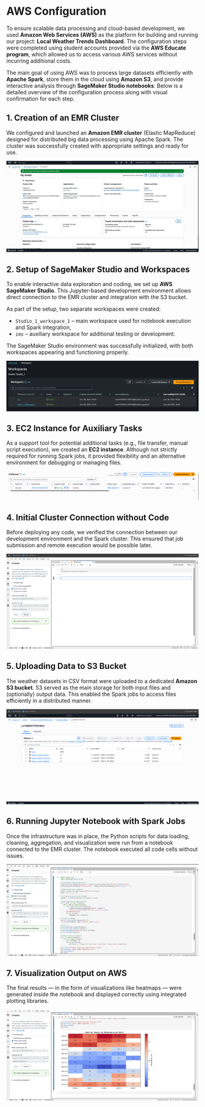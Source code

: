 # AWS Configuration

To ensure scalable data processing and cloud-based development, we used **Amazon Web Services (AWS)** as the platform for building and running our project: **Local Weather Trends Dashboard**. The configuration steps were completed using student accounts provided via the **AWS Educate program**, which allowed us to access various AWS services without incurring additional costs.

The main goal of using AWS was to process large datasets efficiently with **Apache Spark**, store them in the cloud using **Amazon S3**, and provide interactive analysis through **SageMaker Studio notebooks**. Below is a detailed overview of the configuration process along with visual confirmation for each step.

## 1. Creation of an EMR Cluster

We configured and launched an **Amazon EMR cluster** (Elastic MapReduce) designed for distributed big data processing using Apache Spark. The cluster was successfully created with appropriate settings and ready for use.

![EMR Cluster Successfully Created](./images/cluster_created.jpg)

## 2. Setup of SageMaker Studio and Workspaces

To enable interactive data exploration and coding, we set up **AWS SageMaker Studio**. This Jupyter-based development environment allows direct connection to the EMR cluster and integration with the S3 bucket.

As part of the setup, two separate workspaces were created:

- `Studio_1_workspace_1` – main workspace used for notebook execution and Spark integration,
- `ims` – auxiliary workspace for additional testing or development.

The SageMaker Studio environment was successfully initialized, with both workspaces appearing and functioning properly.

![SageMaker Studio Workspaces Running](./images/workspaces_studio1.jpg)

## 3. EC2 Instance for Auxiliary Tasks

As a support tool for potential additional tasks (e.g., file transfer, manual script execution), we created an **EC2 instance**. Although not strictly required for running Spark jobs, it provided flexibility and an alternative environment for debugging or managing files.

![EC2 Instance Created](./images/instances_ec2.png)

## 4. Initial Cluster Connection without Code

Before deploying any code, we verified the connection between our development environment and the Spark cluster. This ensured that job submission and remote execution would be possible later.

![Empty Spark Cluster Connected to AWS](./images/cluster_connected.png)

## 5. Uploading Data to S3 Bucket

The weather datasets in CSV format were uploaded to a dedicated **Amazon S3 bucket**. S3 served as the main storage for both input files and (optionally) output data. This enabled the Spark jobs to access files efficiently in a distributed manner.

![Files Uploaded to S3 Bucket](./images/bucket_files.png)

## 6. Running Jupyter Notebook with Spark Jobs

Once the infrastructure was in place, the Python scripts for data loading, cleaning, aggregation, and visualization were run from a notebook connected to the EMR cluster. The notebook executed all code cells without issues.

![Notebook Running with Code on AWS](./images/notebokAWS.png)

## 7. Visualization Output on AWS

The final results — in the form of visualizations like heatmaps — were generated inside the notebook and displayed correctly using integrated plotting libraries.

![Heatmap Results Displayed](./images/heatmapAWS.png)


